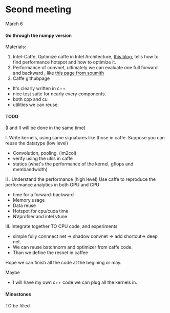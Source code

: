 # Seond meeting

March 6

#### Go through the numpy version

Materials:

1. Intel-Caffe, Optimize caffe in Intel Architecture, [this blog](https://software.intel.com/en-us/articles/caffe-optimized-for-intel-architecture-applying-modern-code-techniques), tells how to find performance hotspot and how to optimize it.
2. Performance of convnet, ultimately we can evaluate one full forward and backward , like [this page from soumith](https://github.com/soumith/convnet-benchmarks)
3. Caffe githubpage
  * It's clearly written in c++
  * nice test suite for nearly every components.
  * both cpp and cu
  * utilities we can reuse.


#### TODO

(I and II will be done in the same time)

I. Write kernels, using same signatures like those in caffe. Suppose you can reuse the datatype (low level)

  * Convolution, pooling. (im2col)
  * verify using the utils in caffe
  * statics (what's the performance of the kernel, gflops and membandwidth)

II . Understand the performance (high level)
Use caffe to reproduce the performance analytics in both GPU and CPU

  * time for a forward-backward
  * Memory usage
  * Data reuse
  * Hotspot for cpu/cuda time
  * NVprofiler and intel vtune

III. Integrate together TO CPU code, and experiments

  * simple fully connnect net -> shadow convnet -> add shortcut-> deep net.
  * We can reuse batchnorm and optimizer from caffe code.
  * Than we define the resnet in caffee

Hope we can finish all the code at the begining or may.


Maybe
  * I will have my own c++ code we can plug all the kernels in.

#### Minestones

TO be filled
